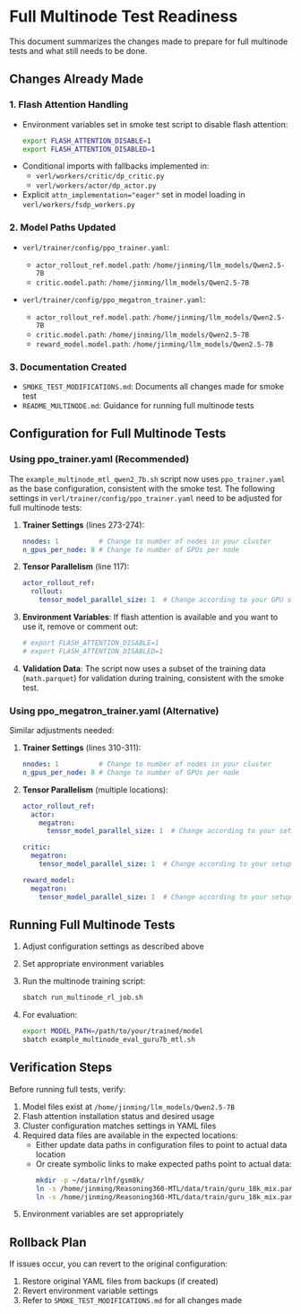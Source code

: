 # Full Multinode Test Readiness

This document summarizes the changes made to prepare for full multinode tests and what still needs to be done.

## Changes Already Made

### 1. Flash Attention Handling

- Environment variables set in smoke test script to disable flash attention:
  ```bash
  export FLASH_ATTENTION_DISABLE=1
  export FLASH_ATTENTION_DISABLED=1
  ```
- Conditional imports with fallbacks implemented in:
  - `verl/workers/critic/dp_critic.py`
  - `verl/workers/actor/dp_actor.py`
- Explicit `attn_implementation="eager"` set in model loading in `verl/workers/fsdp_workers.py`

### 2. Model Paths Updated

- `verl/trainer/config/ppo_trainer.yaml`:
  - `actor_rollout_ref.model.path`: `/home/jinming/llm_models/Qwen2.5-7B`
  - `critic.model.path`: `/home/jinming/llm_models/Qwen2.5-7B`

- `verl/trainer/config/ppo_megatron_trainer.yaml`:
  - `actor_rollout_ref.model.path`: `/home/jinming/llm_models/Qwen2.5-7B`
  - `critic.model.path`: `/home/jinming/llm_models/Qwen2.5-7B`
  - `reward_model.model.path`: `/home/jinming/llm_models/Qwen2.5-7B`

### 3. Documentation Created

- `SMOKE_TEST_MODIFICATIONS.md`: Documents all changes made for smoke test
- `README_MULTINODE.md`: Guidance for running full multinode tests

## Configuration for Full Multinode Tests

### Using ppo_trainer.yaml (Recommended)

The `example_multinode_mtl_qwen2_7b.sh` script now uses `ppo_trainer.yaml` as the base configuration, consistent with the smoke test. The following settings in `verl/trainer/config/ppo_trainer.yaml` need to be adjusted for full multinode tests:

1. **Trainer Settings** (lines 273-274):
   ```yaml
   nnodes: 1          # Change to number of nodes in your cluster
   n_gpus_per_node: 8 # Change to number of GPUs per node
   ```

2. **Tensor Parallelism** (line 117):
   ```yaml
   actor_rollout_ref:
     rollout:
       tensor_model_parallel_size: 1  # Change according to your GPU setup
   ```

3. **Environment Variables**:
   If flash attention is available and you want to use it, remove or comment out:
   ```bash
   # export FLASH_ATTENTION_DISABLE=1
   # export FLASH_ATTENTION_DISABLED=1
   ```

4. **Validation Data**:
   The script now uses a subset of the training data (`math.parquet`) for validation during training, consistent with the smoke test.

### Using ppo_megatron_trainer.yaml (Alternative)

Similar adjustments needed:

1. **Trainer Settings** (lines 310-311):
   ```yaml
   nnodes: 1          # Change to number of nodes in your cluster
   n_gpus_per_node: 8 # Change to number of GPUs per node
   ```

2. **Tensor Parallelism** (multiple locations):
   ```yaml
   actor_rollout_ref:
     actor:
       megatron:
         tensor_model_parallel_size: 1  # Change according to your setup
   
   critic:
     megatron:
       tensor_model_parallel_size: 1  # Change according to your setup
   
   reward_model:
     megatron:
       tensor_model_parallel_size: 1  # Change according to your setup
   ```

## Running Full Multinode Tests

1. Adjust configuration settings as described above
2. Set appropriate environment variables
3. Run the multinode training script:
   ```bash
   sbatch run_multinode_rl_job.sh
   ```

4. For evaluation:
   ```bash
   export MODEL_PATH=/path/to/your/trained/model
   sbatch example_multinode_eval_guru7b_mtl.sh
   ```

## Verification Steps

Before running full tests, verify:

1. Model files exist at `/home/jinming/llm_models/Qwen2.5-7B`
2. Flash attention installation status and desired usage
3. Cluster configuration matches settings in YAML files
4. Required data files are available in the expected locations:
   - Either update data paths in configuration files to point to actual data location
   - Or create symbolic links to make expected paths point to actual data:
     ```bash
     mkdir -p ~/data/rlhf/gsm8k/
     ln -s /home/jinming/Reasoning360-MTL/data/train/guru_18k_mix.parquet ~/data/rlhf/gsm8k/train.parquet
     ln -s /home/jinming/Reasoning360-MTL/data/train/guru_18k_mix.parquet ~/data/rlhf/gsm8k/test.parquet
     ```
5. Environment variables are set appropriately

## Rollback Plan

If issues occur, you can revert to the original configuration:

1. Restore original YAML files from backups (if created)
2. Revert environment variable settings
3. Refer to `SMOKE_TEST_MODIFICATIONS.md` for all changes made
